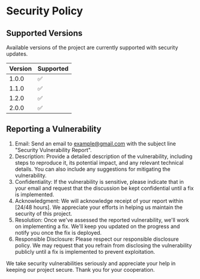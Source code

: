# Security Policy

## Supported Versions

Available versions of the project are currently supported with security updates.

| Version | Supported          |
| ------- | ------------------ |
| 1.0.0   | :white_check_mark: |
| 1.1.0   | :white_check_mark: |
| 1.2.0   | :white_check_mark: |
| 2.0.0   | :white_check_mark: |

## Reporting a Vulnerability

1. Email: Send an email to example@gmail.com with the subject line "Security Vulnerability Report".
2. Description: Provide a detailed description of the vulnerability, including steps to reproduce it, its potential impact, and any relevant technical details. You can also include any suggestions for mitigating the vulnerability.
3. Confidentiality: If the vulnerability is sensitive, please indicate that in your email and request that the discussion be kept confidential until a fix is implemented.
4. Acknowledgment: We will acknowledge receipt of your report within [24/48 hours]. We appreciate your efforts in helping us maintain the security of this project.
5. Resolution: Once we've assessed the reported vulnerability, we'll work on implementing a fix. We'll keep you updated on the progress and notify you once the fix is deployed.
6. Responsible Disclosure: Please respect our responsible disclosure policy. We may request that you refrain from disclosing the vulnerability publicly until a fix is implemented to prevent exploitation.

We take security vulnerabilities seriously and appreciate your help in keeping our project secure. Thank you for your cooperation.

